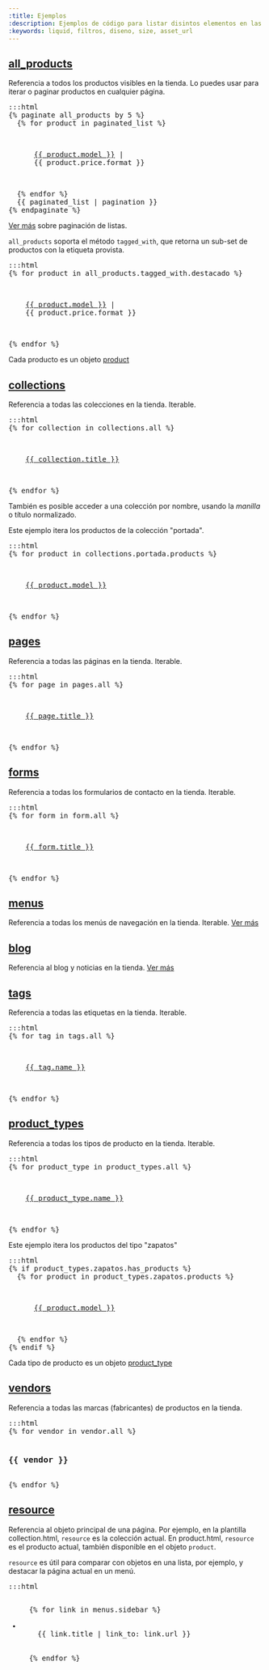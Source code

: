 ```yaml
---
:title: Ejemplos
:description: Ejemplos de código para listar disintos elementos en las plantillas.
:keywords: liquid, filtros, diseno, size, asset_url
---
```


## [all_products](#all_products)
<div id="all_products">

Referencia a todos los productos visibles en la tienda. Lo puedes usar para iterar o paginar productos en cualquier página.

<pre>:::html
{% paginate all_products by 5 %}
  {% for product in paginated_list %}
    <p>
      <a href="{{ product.url }}">{{ product.model }}</a> |
      <span class="price">{{ product.price.format }}</span>
    </p>
  {% endfor %}
  {{ paginated_list | pagination }}
{% endpaginate %}
</pre>

<a href="/es/themes/pagination">Ver más</a> sobre paginación de listas.

<code>all_products</code> soporta el método <code>tagged_with</code>, que retorna un sub-set de productos con la etiqueta provista.

<pre>:::html
{% for product in all_products.tagged_with.destacado %}
  <p>
    <a href="{{ product.url }}">{{ product.model }}</a> |
    <span class="price">{{ product.price.format }}</span>
  </p>
{% endfor %}
</pre>

</div>

Cada producto es un objeto [product](/es/themes/globales/product)

## [collections](#collections)
<div id="collections">

Referencia a todas las colecciones en la tienda. Iterable.

<pre>:::html
{% for collection in collections.all %}
  <p>
    <a href="{{ collection.url }}">{{ collection.title }}</a>
  </p>
{% endfor %}
</pre>

También es posible acceder a una colección por nombre, usando la <em>manilla</em> o título normalizado.

Este ejemplo itera los productos de la colección "portada".

<pre>:::html
{% for product in collections.portada.products %}
  <p>
    <a href="{{ product.url }}">{{ product.model }}</a>
  </p>
{% endfor %}
</pre>

</div>

## [pages](#pages)
<div id="pages">

Referencia a todas las páginas en la tienda. Iterable.

<pre>:::html
{% for page in pages.all %}
  <p>
    <a href="{{ page.url }}">{{ page.title }}</a>
  </p>
{% endfor %}
</pre>

</div>

## [forms](#forms)
<div id="forms">

Referencia a todas los formularios de contacto en la tienda. Iterable.

<pre>:::html
{% for form in form.all %}
  <p>
    <a href="{{ form.url }}">{{ form.title }}</a>
  </p>
{% endfor %}
</pre>

</div>

## [menus](#menus)
<div id="menus">

Referencia a todas los menús de navegación en la tienda. Iterable. <a href="/es/themes/menus">Ver más</a>

</div>

## [blog](#blog)
<div id="blog">

Referencia al blog y noticias en la tienda. <a href="/es/themes/blog">Ver más</a>

</div>

## [tags](#tags)
<div id="tags">

Referencia a todas las etiquetas en la tienda. Iterable.

<pre>:::html
{% for tag in tags.all %}
  <p>
    <a href="{{ tag.url }}">{{ tag.name }}</a>
  </p>
{% endfor %}
</pre>

</div>

## [product_types](#product_types)
<div id="product_types">

Referencia a todas los tipos de producto en la tienda. Iterable.

<pre>:::html
{% for product_type in product_types.all %}
  <p>
    <a href="{{ product_type.url }}">{{ product_type.name }}</a>
  </p>
{% endfor %}
</pre>

Este ejemplo itera los productos del tipo "zapatos"

<pre>:::html
{% if product_types.zapatos.has_products %}
  {% for product in product_types.zapatos.products %}
    <p>
      <a href="{{ product.url }}">{{ product.model }}</a>
    </p>
  {% endfor %}
{% endif %}
</pre>

</div>

Cada tipo de producto es un objeto [product_type](/es/themes/globales/product_type)

## [vendors](#vendors)
<div id="vendors">

Referencia a todas las marcas (fabricantes) de productos en la tienda.

<pre>:::html
{% for vendor in vendor.all %}
  <h3>{{ vendor }}</h3>
{% endfor %}
</pre>

</div>

## [resource](#resource)
<div id="resource">

Referencia al objeto principal de una página. Por ejemplo, en la plantilla collection.html, <code>resource</code> es la colección actual. En product.html, <code>resource</code> es el producto actual, también disponible en el objeto <code>product</code>.

<code>resource</code> es útil para comparar con objetos en una lista, por ejemplo, y destacar la página actual en un menú.

<pre>:::html
<ul>
  {% for link in menus.sidebar %}
  <li class="{{ 'current' | print_if_equal: resource, link }}">
    {{ link.title | link_to: link.url }}
  </li>
  {% endfor %}
</ul>
</pre>

</div>
